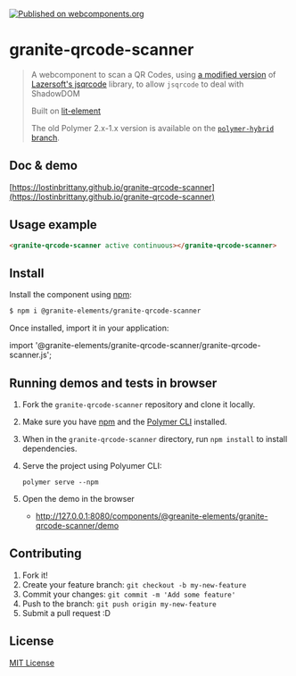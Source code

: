 [![Published on webcomponents.org](https://img.shields.io/badge/webcomponents.org-published-blue.svg)](https://www.webcomponents.org/element/LostInBrittany/granite-qrcode-scanner)

# granite-qrcode-scanner

> A webcomponent to scan a QR Codes,
> using [a modified version](https://github.com/LostInBrittany/jsqrcode) of [Lazersoft's jsqrcode](https://github.com/LazerSoft/jsqrcode) library, to allow `jsqrcode` to deal with ShadowDOM
>
>
> Built on [lit-element](https://github.com/Polymer/lit-element)
>
> The old Polymer 2.x-1.x version is available on the [`polymer-hybrid` branch](https://github.com/LostInBrittany/granite-qrcode-decoder/tree/polymer-hybrid).

## Doc & demo

[https://lostinbrittany.github.io/granite-qrcode-scanner](https://lostinbrittany.github.io/granite-qrcode-scanner)


## Usage example

<!--
```
<custom-element-demo>
  <template>
    <script src="@webcomponents/webcomponentsjs/webcomponents-bundle.js"></script>
    <script src="@granite-elements/granite-qrcode-decoder/granite-qrcode-scanner.js"></script>
    <next-code-block></next-code-block>
  </template>
</custom-element-demo>
```
-->
```html
<granite-qrcode-scanner active continuous></granite-qrcode-scanner>
```

## Install



Install the component using [npm](https://www.npmjs.com/):

```sh
$ npm i @granite-elements/granite-qrcode-scanner 
```

Once installed, import it in your application:

import '@granite-elements/granite-qrcode-scanner/granite-qrcode-scanner.js';


## Running demos and tests in browser

1. Fork the `granite-qrcode-scanner` repository and clone it locally.

1. Make sure you have [npm](https://www.npmjs.com/) 
and the [Polymer CLI](https://www.polymer-project.org/3.0/docs/tools/polymer-cli) installed.

1. When in the `granite-qrcode-scanner` directory, run `npm install` to install dependencies.

1. Serve the project using Polyumer CLI:

    `polymer serve --npm`

1. Open the demo in the browser

    - http://127.0.0.1:8080/components/@greanite-elements/granite-qrcode-scanner/demo


## Contributing

1. Fork it!
2. Create your feature branch: `git checkout -b my-new-feature`
3. Commit your changes: `git commit -m 'Add some feature'`
4. Push to the branch: `git push origin my-new-feature`
5. Submit a pull request :D

## License

[MIT License](http://opensource.org/licenses/MIT)
